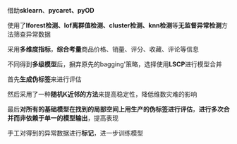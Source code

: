 借助**sklearn**、**pycaret、pyOD**

使用了**Iforest检测、lof离群值检测、cluster检测、knn检测**等**无监督异常检测**方法筛查异常数据

采用**多维度指标**，**综合考量**商品价格、销量、评分、收藏、评论等信息

不同得到**多级模型**后，摒弃原先的bagging'策略，选择使用**LSCP**进行模型合并

首先**生成伪标签**来进行评估

然后采用了一种**随机K近邻的方法**来提高稳定性，降低维数灾难的影响

最后**对所有的基础模型在找到的局部空间上用生产的伪标签进行评估**，**进行多次合并而非依赖于单一的模型输出**，提高表现

手工对得到的异常数据进行**标记**，进一步训练模型

